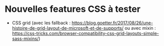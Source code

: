 Nouvelles features CSS à tester
===============================

* CSS grid (avec les fallback : https://blog.goetter.fr/2017/08/26/une-histoire-de-grid-layout-de-microsoft-et-de-supports/ ou avec mixin : https://css-tricks.com/browser-compatibility-css-grid-layouts-simple-sass-mixins/)
